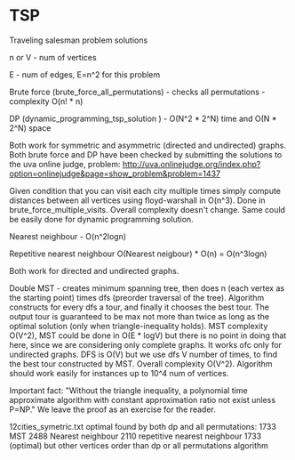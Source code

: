 TSP
===

Traveling salesman problem solutions

n or V - num of vertices

E - num of edges, E=n^2 for this problem

Brute force (brute_force_all_permutations) - checks all permutations - complexity O(n! * n)

DP (dynamic_programming_tsp_solution ) - O(N^2 * 2^N) time and O(N * 2^N) space

Both work for symmetric and asymmetric (directed and undirected) graphs.
Both brute force and DP have been checked by submitting the solutions to the uva online judge, problem: http://uva.onlinejudge.org/index.php?option=onlinejudge&page=show_problem&problem=1437

Given condition that you can visit each city multiple times simply compute distances between all vertices using floyd-warshall in O(n^3). Done in brute_force_multiple_visits. Overall complexity doesn't change. Same could be easily done for dynamic programming solution.

Nearest neighbour - O(n^2logn)

Repetitive nearest neighbour O(Nearest neigbour) * O(n) = O(n^3logn)

Both work for directed and undirected graphs.

Double MST - creates minimum spanning tree, then does n (each vertex as the starting point) times dfs (preorder traversal of the tree). Algorithm constructs for every dfs a tour, and finally it chooses the best tour. The output tour is guaranteed to be max not more than twice as long as the optimal solution (only when triangle-inequality holds). MST complexity O(V^2), MST could be done in O(E * logV) but there is no point in doing that here, since we are considering only complete graphs. It works ofc only for undirected graphs. DFS is O(V) but we use dfs V number of times, to find the best tour constructed by MST. Overall complexity O(V^2). Algorithm should work easily for instances up to 10^4 num of vertices.


Important fact: "Without the triangle inequality, a polynomial time approximate algorithm with constant approximation ratio not exist unless P=NP."
We leave the proof as an exercise for the reader.

12cities_symetric.txt 
optimal found by both dp and all permutations: 1733
MST 2488
Nearest neighbour 2110
repetitive nearest neighbour 1733 (optimal) but other vertices order than dp or all permutations algorithm

